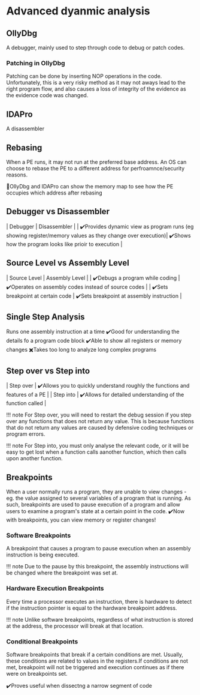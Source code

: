 # Advanced dyanmic analysis

## OllyDbg
A debugger, mainly used to step through code to debug or patch codes. 

### Patching in OllyDbg
Patching can be done by inserting NOP operations in the code. Unfortunately, this is a very risky method as it may not aways lead to the right program flow, and also causes a loss of integrity of the evidence as the evidence code was changed.


## IDAPro
A disassembler


## Rebasing
When a PE runs, it may not run at the preferred base address. An OS can choose to rebase the PE to a different address for perfroamnce/security reasons. 

🤩OllyDbg and IDAPro can show the memory map to see how the PE occupies which address after rebasing

## Debugger vs Disassembler
| Debugger         | Disassembler                                                                |
| ✔️Provides dynamic view as program runs (eg showing register/memory values as they change over execution)| ✔️Shows how the program looks like prioir to execution |

## Source Level vs Assembly Level
| Source Level       | Assembly Level       |
| ✔️Debugs a program while coding | ✔️Operates on assembly codes instead of source codes |
| ✔️Sets breakpoint at certain code | ✔️Sets breakpoint at assembly instruction |

## Single Step Analysis
Runs one assembly instruction at a time
✔️Good for understanding the details fo a program code block
✔️Able to show all registers or memory changes
✖️Takes too long to analyze long complex programs

## Step over vs Step into
| Step over      | ✔️Allows you to quickly understand roughly the functions and features of a PE  |
| Step into      | ✔️Allows for detailed understanding of the function called                     |

!!! note
For Step over, you will need to restart the debug session if you step over any functions that does not return any value. This is because functions that do not return any values are caused by defensive coding techniques or program errors.

!!! note
For Step into, you must only analyse the relevant code, or it will be easy to get lost when a function calls aanother function, which then calls upon another function.

## Breakpoints
When a user normally runs a program, they are unable to view changes - eg. the value assigned to several variables of a program that is running. As such, breakpoints are used to pause execution of a program and allow users to examine a program's state at a certain point in the code. 
✔️Now with breakpoints, you can view memory or register changes!

### Software Breakpoints
A breakpoint that causes a program to pause execution when an assembly instruction is being executed. 

!!! note
Due to the pause by this breakpoint, the assembly instructions will be changed where the breakpoint was set at.

### Hardware Execution Breakpoints
Every time a processor executes an instruction, there is hardware to detect if the instruction pointer is equal to the hardware breakpoint address.

!!! note
Unlike software breakpoints, regardless of what instruction is stored at the address, the processor will break at that location.

### Conditional Breakpoints
Software breakpoints that break if a certain conditions are met. Usually, these conditions are related to values in the registers.If conditions are not met, breakpoint will not be triggered and execution continues as if there were on breakpoints set.

✔️Proves useful when dissectng a narrow segment of code
